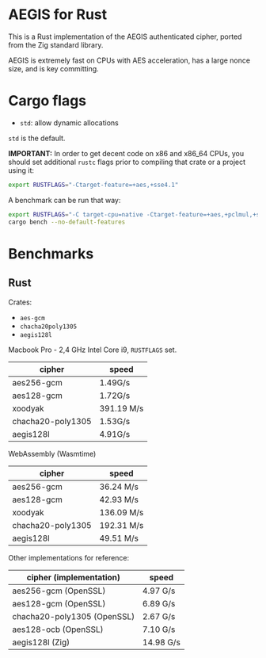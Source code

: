 # AEGIS for Rust

This is a Rust implementation of the AEGIS authenticated cipher,
ported from the Zig standard library.

AEGIS is extremely fast on CPUs with AES acceleration, has a
large nonce size, and is key committing.

# Cargo flags

- `std`: allow dynamic allocations

`std` is the default.

**IMPORTANT:** In order to get decent code on x86 and x86_64 CPUs, you should set
additional `rustc` flags prior to compiling that crate or a project using it:

```sh
export RUSTFLAGS="-Ctarget-feature=+aes,+sse4.1"
```

A benchmark can be run that way:

```sh
export RUSTFLAGS="-C target-cpu=native -Ctarget-feature=+aes,+pclmul,+sse4.1"
cargo bench --no-default-features
```

# Benchmarks

## Rust

Crates:

- `aes-gcm`
- `chacha20poly1305`
- `aegis128l`

Macbook Pro - 2,4 GHz Intel Core i9, `RUSTFLAGS` set.

| cipher            | speed      |
| ----------------- | ---------- |
| aes256-gcm        | 1.49G/s    |
| aes128-gcm        | 1.72G/s    |
| xoodyak           | 391.19 M/s |
| chacha20-poly1305 | 1.53G/s    |
| aegis128l         | 4.91G/s    |

WebAssembly (Wasmtime)

| cipher            | speed      |
| ----------------- | ---------- |
| aes256-gcm        | 36.24 M/s  |
| aes128-gcm        | 42.93 M/s  |
| xoodyak           | 136.09 M/s |
| chacha20-poly1305 | 192.31 M/s |
| aegis128l         | 49.51 M/s  |

Other implementations for reference:

| cipher (implementation)     | speed     |
| --------------------------- | --------- |
| aes256-gcm (OpenSSL)        | 4.97 G/s  |
| aes128-gcm (OpenSSL)        | 6.89 G/s  |
| chacha20-poly1305 (OpenSSL) | 2.67 G/s  |
| aes128-ocb (OpenSSL)        | 7.10 G/s  |
| aegis128l (Zig)             | 14.98 G/s |
